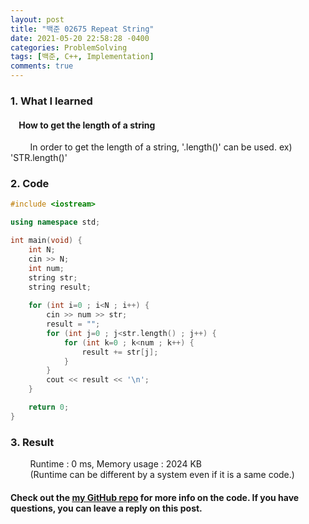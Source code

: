 ```yaml
---
layout: post
title: "백준 02675 Repeat String"
date: 2021-05-20 22:58:28 -0400
categories: ProblemSolving
tags: [백준, C++, Implementation]
comments: true
---
```


### 1. What I learned
#### &nbsp;&nbsp;&nbsp;&nbsp;How to get the length of a string
&nbsp;&nbsp;&nbsp;&nbsp;&nbsp;&nbsp;&nbsp;&nbsp;In order to get the length of a string, '.length()' can be used. ex) 'STR.length()'  

### 2. Code
```cpp
#include <iostream>

using namespace std;

int main(void) {
    int N;
    cin >> N;
    int num;
    string str;
    string result;
    
    for (int i=0 ; i<N ; i++) {
        cin >> num >> str;
        result = "";
        for (int j=0 ; j<str.length() ; j++) {
            for (int k=0 ; k<num ; k++) {
                result += str[j];
            }
        }
        cout << result << '\n';
    }

    return 0;
}
```

### 3. Result
&nbsp;&nbsp;&nbsp;&nbsp;&nbsp;&nbsp;&nbsp;&nbsp;Runtime : 0 ms, Memory usage : 2024 KB  
&nbsp;&nbsp;&nbsp;&nbsp;&nbsp;&nbsp;&nbsp;&nbsp;(Runtime can be different by a system even if it is a same code.)

#### Check out the [my GitHub repo][hyuk-gh] for more info on the code. If you have questions, you can leave a reply on this post.
[hyuk-gh]: https://github.com/dlgur1994/StudyAlgorithms
